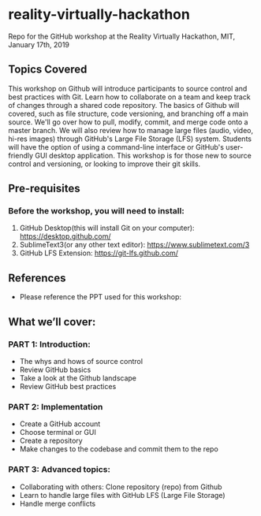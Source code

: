 # reality-virtually-hackathon
Repo for the GitHub workshop at the Reality Virtually Hackathon, MIT, January 17th, 2019

## Topics Covered

This workshop on Github will introduce participants to source control and best practices with Git.  Learn how to collaborate on a team and keep track of changes through a shared code repository.  The basics of Github will covered, such as file structure, code versioning, and branching off a main source. We'll go over how to pull, modify, commit, and merge code onto a master branch.  We will also review how to manage large files (audio, video, hi-res images) through GitHub's Large File Storage (LFS) system.  Students will have the option of using a command-line interface or GitHub's user-friendly GUI desktop application.  This workshop is for those new to source control and versioning, or looking to improve their git skills.

## Pre-requisites

### Before the workshop, you will need to install:

1) GitHub Desktop(this will install Git on your computer): https://desktop.github.com/
2) SublimeText3(or any other text editor): https://www.sublimetext.com/3
3) GitHub LFS Extension: https://git-lfs.github.com/

## References

* Please reference the PPT used for this workshop: 

## What we’ll cover:

### PART 1: Introduction: 
* The whys and hows of source control
* Review GitHub basics
* Take a look at the Github landscape
* Review GitHub best practices

### PART 2: Implementation
* Create a GitHub account
* Choose terminal or GUI
* Create a repository
* Make changes to the codebase and commit them to the repo

### PART 3: Advanced topics: 
* Collaborating with others: Clone repository (repo) from Github
* Learn to handle large files with GitHub LFS (Large File Storage)
* Handle merge conflicts
